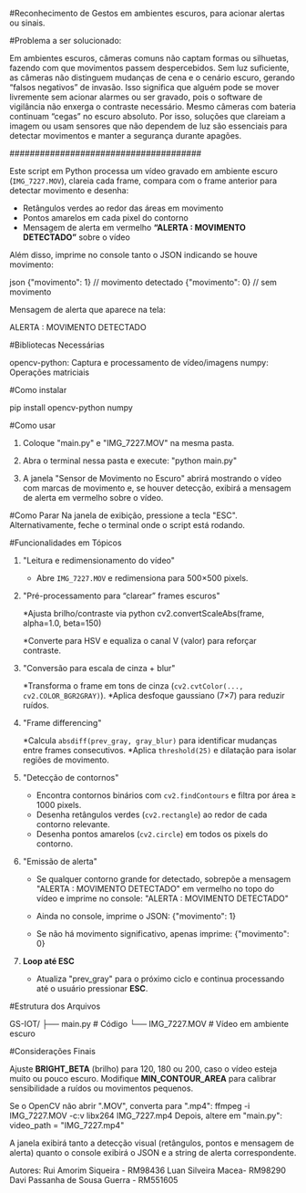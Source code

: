 #Reconhecimento de Gestos em ambientes escuros, para acionar alertas ou sinais.

#Problema a ser solucionado:

Em ambientes escuros, câmeras comuns não captam formas ou silhuetas, fazendo com que movimentos passem despercebidos. 
Sem luz suficiente, as câmeras não distinguem mudanças de cena e o cenário escuro, gerando “falsos negativos” 
de invasão. Isso significa que alguém pode se mover livremente sem acionar alarmes ou ser gravado, pois o software de 
vigilância não enxerga o contraste necessário. Mesmo câmeras com bateria continuam “cegas” no escuro absoluto. 
Por isso, soluções que clareiam a imagem ou usam sensores que não dependem de luz são essenciais para detectar 
movimentos e manter a segurança durante apagões.

######################################


Este script em Python processa um vídeo gravado em ambiente escuro (`IMG_7227.MOV`),
clareia cada frame, compara com o frame anterior para detectar movimento e desenha:

* Retângulos verdes ao redor das áreas em movimento
* Pontos amarelos em cada pixel do contorno
* Mensagem de alerta em vermelho **“ALERTA : MOVIMENTO DETECTADO”** sobre o vídeo

Além disso, imprime no console tanto o JSON indicando se houve movimento:

json
{"movimento": 1}  // movimento detectado
{"movimento": 0}  // sem movimento


Mensagem de alerta que aparece na tela:

ALERTA : MOVIMENTO DETECTADO


#Bibliotecas Necessárias

opencv-python: Captura e processamento de vídeo/imagens
numpy: Operações matriciais

#Como instalar

pip install opencv-python numpy

#Como usar

1. Coloque "main.py" e "IMG_7227.MOV" na mesma pasta.
2. Abra o terminal nessa pasta e execute:
   "python main.py"
   
3. A janela "Sensor de Movimento no Escuro"
 abrirá mostrando o vídeo com marcas de movimento e, se houver detecção, 
 exibirá a mensagem de alerta em vermelho sobre o vídeo.

#Como Parar
Na janela de exibição, pressione a tecla "ESC".
Alternativamente, feche o terminal onde o script está rodando.

#Funcionalidades em Tópicos

1. "Leitura e redimensionamento do vídeo"

   * Abre `IMG_7227.MOV` e redimensiona para 500×500 pixels.

2. "Pré-processamento para “clarear” frames escuros"

   *Ajusta brilho/contraste via
     python
     cv2.convertScaleAbs(frame, alpha=1.0, beta=150)
     
    *Converte para HSV e equaliza o canal V (valor) para reforçar contraste.

3. "Conversão para escala de cinza + blur"

   *Transforma o frame em tons de cinza (`cv2.cvtColor(..., cv2.COLOR_BGR2GRAY)`).
   *Aplica desfoque gaussiano (7×7) para reduzir ruídos.

4. "Frame differencing"

   *Calcula `absdiff(prev_gray, gray_blur)` para identificar mudanças entre frames consecutivos.
   *Aplica `threshold(25)` e dilatação para isolar regiões de movimento.

5. "Detecção de contornos"

   * Encontra contornos binários com `cv2.findContours` e filtra por área ≥ 1000 pixels.
   * Desenha retângulos verdes (`cv2.rectangle`) ao redor de cada contorno relevante.
   * Desenha pontos amarelos (`cv2.circle`) em todos os pixels do contorno.

6. "Emissão de alerta"

   * Se qualquer contorno grande for detectado, sobrepõe a mensagem 
   "ALERTA : MOVIMENTO DETECTADO" em vermelho no topo do vídeo e imprime no console:
     "ALERTA : MOVIMENTO DETECTADO"
     
   * Ainda no console, imprime o JSON:
    {"movimento": 1}

   * Se não há movimento significativo, apenas imprime:
     {"movimento": 0}


7. **Loop até ESC**

   * Atualiza "prev_gray" para o próximo ciclo e continua processando até o usuário pressionar **ESC**.

#Estrutura dos Arquivos

GS-IOT/
├── main.py           # Código
└── IMG_7227.MOV      # Vídeo em ambiente escuro

#Considerações Finais

Ajuste **BRIGHT\_BETA** (brilho) para 120, 180 ou 200, caso o vídeo esteja muito ou pouco escuro.
Modifique **MIN\_CONTOUR\_AREA** para calibrar sensibilidade a ruídos ou movimentos pequenos.

Se o OpenCV não abrir ".MOV", converta para ".mp4":
ffmpeg -i IMG_7227.MOV -c:v libx264 IMG_7227.mp4
Depois, altere em "main.py":
video_path = "IMG_7227.mp4"

A janela exibirá tanto a detecção visual (retângulos, pontos e mensagem de alerta) 
quanto o console exibirá o JSON e a string de alerta correspondente.


Autores:
Rui Amorim Siqueira - RM98436
Luan Silveira Macea- RM98290
Davi Passanha de Sousa Guerra - RM551605



